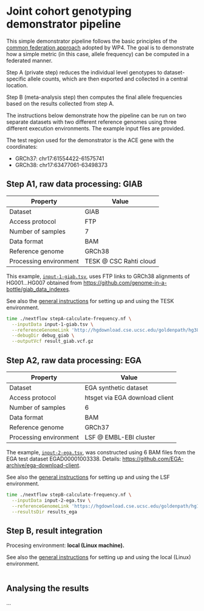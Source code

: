 # Joint cohort genotyping demonstrator pipeline

This simple demonstrator pipeline follows the basic principles of the [common federation approach](../../README.md) adopted by WP4. The goal is to demonstrate how a simple metric (in this case, allele frequency) can be computed in a federated manner.

Step A (private step) reduces the individual level genotypes to dataset-specific allele counts, which are then exported and collected in a central location.

Step B (meta-analysis step) then computes the final allele frequencies based on the results collected from step A.

The instructions below demonstrate how the pipeline can be run on two separate datasets with two different reference genomes using three different execution environments. The example input files are provided.

The test region used for the demonstrator is the ACE gene with the coordinates:
* GRCh37: chr17:61554422-61575741
* GRCh38: chr17:63477061-63498373

## Step A1, raw data processing: GIAB

|Property|Value|
|---|---|
|Dataset|GIAB|
|Access protocol|FTP|
|Number of samples|7|
|Data format|BAM|
|Reference genome|GRCh38|
|Processing environment|TESK @ CSC Rahti cloud|

This example, [`input-1-giab.tsv`](input-1-giab.tsv), uses FTP links to GRCh38 alignments of HG001...HG007 obtained from https://github.com/genome-in-a-bottle/giab_data_indexes.

See also the [general instructions](/4.3-pipelines/environments/tesk.md) for setting up and using the TESK environment.

```bash
time ./nextflow stepA-calculate-frequency.nf \
  --inputData input-1-giab.tsv \
  --referenceGenomeLink 'http://hgdownload.cse.ucsc.edu/goldenpath/hg38/chromosomes/chr17.fa.gz' \
  --debugDir debug_giab \
  --outputVcf result_giab.vcf.gz
```

## Step A2, raw data processing: EGA

|Property|Value|
|---|---|
|Dataset|EGA synthetic dataset|
|Access protocol|htsget via EGA download client|
|Number of samples|6|
|Data format|BAM|
|Reference genome|GRCh37|
|Processing environment|LSF @ EMBL-EBI cluster|

The example, [`input-2-ega.tsv`](input-2-ega.tsv), was constructed using 6 BAM files from the EGA test dataset EGAD00001003338. Details: https://github.com/EGA-archive/ega-download-client.

See also the [general instructions](/4.3-pipelines/environments/lsf.md) for setting up and using the LSF environment.

```bash
time ./nextflow stepB-calculate-frequency.nf \
  --inputData input-2-ega.tsv \
  --referenceGenomeLink 'https://hgdownload.cse.ucsc.edu/goldenpath/hg19/chromosomes/chr17.fa.gz' \
  --resultsDir results_ega
```

## Step B, result integration

Procesing environment: **local (Linux machine).**

See also the [general instructions](/4.3-pipelines/environments/local.md) for setting up and using the local (Linux) environment.

```bash

```

## Analysing the results

...

